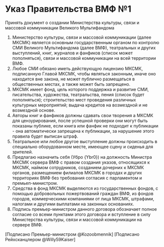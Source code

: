 # Указ Правительства ВМФ №1

Принять документ о создании Министерства культуры, связи и массовой коммуникации Великого Мультифандома

1. Министерство культуры, связи и массовой коммуникации (далее МКСМК) является основным государственным органом по контролю СМИ Великого Мультифандома (далее ВМФ), театральных и других выступлений, книг, журналов и фанфиков (список может пополняться), связи и массовой коммуникации на всей территории ВМФ.
2. Любое СМИ обязано иметь действующую лицензию МКСМК, подписанную Главой МКСМК, чтобы являться законным, иначе оно находится вне закона, не может публично размещаться в общественных местах, а также может быть запрещено.
3. МКСМК имеет фонд, цель которого поддержка и развитие СМИ, писательства, художества, театральства, пения (список будет пополняться); строительство мест проведения различных культурных мероприятий; выдача кредитов на возмездной и не возмездной основе.
4. Авторы книг и фанфиков должны сдавать свои творения а МКСМК для цензурирования, после успешной проверки они могут быть показаны публике, если книга или фанфик не подходит к публикации - она автоматически запрещена к публикации, за нарушение этого правила будет выписан штраф.
5. Театральное или любое другое выступление должны происходить в специально оборудованном месте, имеющее сцену и сиденья для зрителей.
6. Предлагаю назначить себя (Убро {Ybr0}) на должность Министра МКСМК сервера ВМФ с правом создания указов, относящихся к МКСМК, наймом сотрудников, созданием дочерних к МКСМК органов, размещением филиалов МКСМК в городах и других территориях ВМФ без требования согласия с парламентом и премьеп-министром.
7. Средства в фонд МКСМК выделяются из государственных фондов, с помощью добровольных пожертвований граждан ВМФ, из фондов городов, коммерческими компаниями от лица МКСМК, штрафами, налогами и другими выплатами на законных основаниях.
8. Подпись премьер-министром данного договора обозначает полное согласие со всеми пунктами этого договора и вступление в силу Министерства культуры, связи и массовой коммуникации на сервере ВМФ.

[Подписано Премьер-министром @Kozoobmennik]
[Подписано Рейхсканцлером @Willy59Kaiser]

